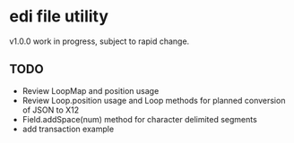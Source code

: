# edi file utility

v1.0.0 work in progress, subject to rapid change.

## TODO

- Review LoopMap and position usage
- Review Loop.position usage and Loop methods for planned conversion of JSON to X12
- Field.addSpace(num) method for character delimited segments
- add transaction example
